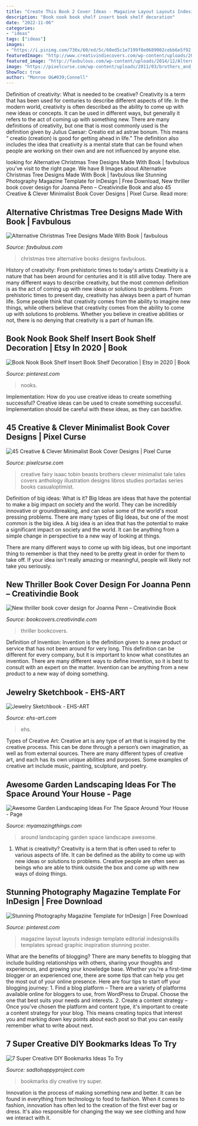 ```yaml
---
title: "Create This Book 2 Cover Ideas - Magazine Layout Layouts Indesign Template Editorial Indesignskills Templates Spread Graphic Inspiration Stunning Poster"
description: "Book nook book shelf insert book shelf decoration"
date: "2022-11-06"
categories:
- "ideas"
tags: ["ideas"]
images:
- "https://i.pinimg.com/736x/60/ed/5c/60ed5c1e7199f8e0689902cebb6e5f92.jpg"
featuredImage: "http://www.creativindiecovers.com/wp-content/uploads/2013/08/budapest6.jpg"
featured_image: "http://favbulous.com/wp-content/uploads/2014/12/Alternative-Christmas-tree-ideas-tree-from-books-585x780.jpg"
image: "https://pixelcurse.com/wp-content/uploads/2011/03/brothers_and_beasts_book_cover_isaac_tobin_3.jpg"
ShowToc: true
author: "Monroe O&#039;Connell"
---
```



Definition of creativity: What is needed to be creative?
Creativity is a term that has been used for centuries to describe different aspects of life. In the modern world, creativity is often described as the ability to come up with new ideas or concepts. It can be used in different ways, but generally it refers to the act of coming up with something new. There are many definitions of creativity, but one that is most commonly used is the definition given by Julius Caesar: Creatio est ad astrae bonum. This means “ creatio (creation) is good for getting ahead in life.” The definition also includes the idea that creativity is a mental state that can be found when people are working on their own and are not influenced by anyone else.

	

		
looking for Alternative Christmas Tree Designs Made With Book | favbulous you've visit to the right page. We have 8 Images about Alternative Christmas Tree Designs Made With Book | favbulous like Stunning Photography Magazine Template for InDesign | Free Download, New thriller book cover design for Joanna Penn – Creativindie Book and also 45 Creative &amp; Clever Minimalist Book Cover Designs | Pixel Curse. Read more:
		
    
## Alternative Christmas Tree Designs Made With Book | Favbulous

<img loading=lazy src="http://favbulous.com/wp-content/uploads/2014/12/Alternative-Christmas-tree-ideas-tree-from-books-585x780.jpg" onerror="this.onerror=null;this.src='https://tse4.mm.bing.net/th?id=OIP.gvvZu-LbAk1PF2HRZbBqsgHaJ4&amp;pid=15.1';" alt="Alternative Christmas Tree Designs Made With Book | favbulous">

_Source: favbulous.com_

>christmas tree alternative books designs favbulous. 

	

History of creativity: From prehistoric times to today's artists
Creativity is a nature that has been around for centuries and it is still alive today. There are many different ways to describe creativity, but the most common definition is as the act of coming up with new ideas or solutions to problems. From prehistoric times to present day, creativity has always been a part of human life. Some people think that creativity comes from the ability to imagine new things, while others believe that creativity comes from the ability to come up with solutions to problems. Whether you believe in creative abilities or not, there is no denying that creativity is a part of human life.

    
## Book Nook Book Shelf Insert Book Shelf Decoration | Etsy In 2020 | Book

<img loading=lazy src="https://i.pinimg.com/736x/74/2d/da/742ddaffb1219d6cc76e4feccc664897.jpg" onerror="this.onerror=null;this.src='https://tse4.mm.bing.net/th?id=OIP.3GrBMqQt6AJ_ojCEDCDmSQHaJ3&amp;pid=15.1';" alt="Book Nook Book Shelf Insert Book Shelf Decoration | Etsy in 2020 | Book">

_Source: pinterest.com_

>nooks. 

	

Implementation: How do you use creative ideas to create something successful?
Creative ideas can be used to create something successful. Implementation should be careful with these ideas, as they can backfire.

    
## 45 Creative &amp; Clever Minimalist Book Cover Designs | Pixel Curse

<img loading=lazy src="https://pixelcurse.com/wp-content/uploads/2011/03/brothers_and_beasts_book_cover_isaac_tobin_3.jpg" onerror="this.onerror=null;this.src='https://tse2.mm.bing.net/th?id=OIP.1q-oQecvF6CUK4-1Em0_yQAAAA&amp;pid=15.1';" alt="45 Creative &amp; Clever Minimalist Book Cover Designs | Pixel Curse">

_Source: pixelcurse.com_

>creative fairy isaac tobin beasts brothers clever minimalist tale tales covers anthology illustration designs libros studies portadas series books casualoptimist. 

	

Definition of big ideas: What is it?
Big Ideas are ideas that have the potential to make a big impact on society and the world. They can be incredibly innovative or groundbreaking, and can solve some of the world's most pressing problems.
There are many types of Big Ideas, but one of the most common is the big idea. A big idea is an idea that has the potential to make a significant impact on society and the world. It can be anything from a simple change in perspective to a new way of looking at things.

There are many different ways to come up with big ideas, but one important thing to remember is that they need to be pretty great in order for them to take off. If your idea isn't really amazing or meaningful, people will likely not take you seriously.

    
## New Thriller Book Cover Design For Joanna Penn – Creativindie Book

<img loading=lazy src="http://www.creativindiecovers.com/wp-content/uploads/2013/08/budapest6.jpg" onerror="this.onerror=null;this.src='https://tse2.mm.bing.net/th?id=OIP.HOK0yiq7DFUP5ZklFexq0AHaLH&amp;pid=15.1';" alt="New thriller book cover design for Joanna Penn – Creativindie Book">

_Source: bookcovers.creativindie.com_

>thriller bookcovers. 

	

Definition of Invention:
Invention is the definition given to a new product or service that has not been around for very long. This definition can be different for every company, but it is important to know what constitutes an invention. There are many different ways to define invention, so it is best to consult with an expert on the matter. Invention can be anything from a new product to a new way of doing something.

    
## Jewelry Sketchbook - EHS-ART

<img loading=lazy src="http://www.ehs-art.com/uploads/6/1/0/3/6103957/img-2317.jpg" onerror="this.onerror=null;this.src='https://tse4.mm.bing.net/th?id=OIP.5Olt3yokCmmSWz2QTjpkLgHaLH&amp;pid=15.1';" alt="Jewelry Sketchbook - EHS-ART">

_Source: ehs-art.com_

>ehs. 

	

Types of Creative Art:
Creative art is any type of art that is inspired by the creative process. This can be done through a person’s own imagination, as well as from external sources. There are many different types of creative art, and each has its own unique abilities and purposes. Some examples of creative art include music, painting, sculpture, and poetry.

    
## Awesome Garden Landscaping Ideas For The Space Around Your House - Page

<img loading=lazy src="http://myamazingthings.com/wp-content/uploads/2017/08/landscape-8.jpg" onerror="this.onerror=null;this.src='https://tse3.mm.bing.net/th?id=OIP.Dsg24mlNvMOPWz5Haku_sAHaFi&amp;pid=15.1';" alt="Awesome Garden Landscaping Ideas For The Space Around Your House - Page">

_Source: myamazingthings.com_

>around landscaping garden space landscape awesome. 

	

1. What is creativity?
Creativity is a term that is often used to refer to various aspects of life. It can be defined as the ability to come up with new ideas or solutions to problems. Creative people are often seen as beings who are able to think outside the box and come up with new ways of doing things.

    
## Stunning Photography Magazine Template For InDesign | Free Download

<img loading=lazy src="https://i.pinimg.com/736x/60/ed/5c/60ed5c1e7199f8e0689902cebb6e5f92.jpg" onerror="this.onerror=null;this.src='https://tse2.mm.bing.net/th?id=OIP.RVzivSoAhCivlRGqbipSOwHaOi&amp;pid=15.1';" alt="Stunning Photography Magazine Template for InDesign | Free Download">

_Source: pinterest.com_

>magazine layout layouts indesign template editorial indesignskills templates spread graphic inspiration stunning poster. 

	

What are the benefits of blogging?
There are many benefits to blogging that include building relationships with others, sharing your thoughts and experiences, and growing your knowledge base. Whether you're a first-time blogger or an experienced one, there are some tips that can help you get the most out of your online presence. Here are four tips to start off your blogging journey: 1. Find a blog platform – There are a variety of platforms available online for bloggers to use, from WordPress to Drupal. Choose the one that best suits your needs and interests. 2. Create a content strategy – Once you've chosen the platform and content type, it's important to create a content strategy for your blog. This means creating topics that interest you and marking down key points about each post so that you can easily remember what to write about next. 
    
## 7 Super Creative DIY Bookmarks Ideas To Try

<img loading=lazy src="https://sadtohappyproject.com/wp-content/uploads/2015/10/Creative-DIY-Bookmarks-Ideas1.jpg" onerror="this.onerror=null;this.src='https://tse2.mm.bing.net/th?id=OIP.19UzCJuKFBJ-jqAYFwvmsgHaSV&amp;pid=15.1';" alt="7 Super Creative DIY Bookmarks Ideas To Try">

_Source: sadtohappyproject.com_

>bookmarks diy creative try super. 

	

Innovation is the process of making something new and better. It can be found in everything from technology to food to fashion. When it comes to fashion, innovation has often led to the creation of the first ever bag or dress. It's also responsible for changing the way we see clothing and how we interact with it.

